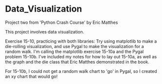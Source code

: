 # Data_Visualization
Project two from 'Python Crash Course' by Eric Matthes

This project involves data visualization.

Exercise 15-10, practicing with both libraries: Try using matplotlib to make a die-rolling visualization, and use Pygal to make the visualization for a random walk. I'm calling the matplotlib exercise 15-10a and the Pygal problem 15-10b. I've included my notes for how to lay out 15-10a, as well as the graph and the die class that Eric Matthes demonstrated in the book. 

For 15-10b, I could not get a random walk chart to 'go' in Pygal, so I created an xy chart that would go!   
